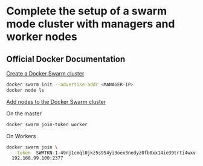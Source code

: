 # Complete the setup of a swarm mode cluster with managers and worker nodes

## Official Docker Documentation
[Create a Docker Swarm cluster](https://docs.docker.com/engine/swarm/swarm-tutorial/create-swarm/)  

```bash
docker swarm init --advertise-addr <MANAGER-IP>
docker node ls
```

[Add nodes to the Docker Swarm cluster](https://docs.docker.com/engine/swarm/swarm-tutorial/add-nodes/)

On the master
```bash
docker swarm join-token worker
```

On Workers 
```bash
docker swarm join \
  --token  SWMTKN-1-49nj1cmql0jkz5s954yi3oex3nedyz0fb0xx14ie39trti4wxv-8vxv8rssmk743ojnwacrr2e7c \
  192.168.99.100:2377
```